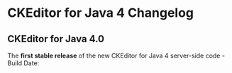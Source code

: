 CKEditor for Java 4 Changelog
=============================

## CKEditor for Java 4.0

The **first stable release** of the new CKEditor for Java 4 server-side code - Build Date:  